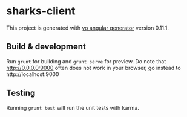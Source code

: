 # sharks-client

This project is generated with [yo angular generator](https://github.com/yeoman/generator-angular)
version 0.11.1.

## Build & development

Run `grunt` for building and `grunt serve` for preview. Do note that http://0.0.0.0:9000 often does not work in your browser, go instead to http://localhost:9000

## Testing

Running `grunt test` will run the unit tests with karma.
